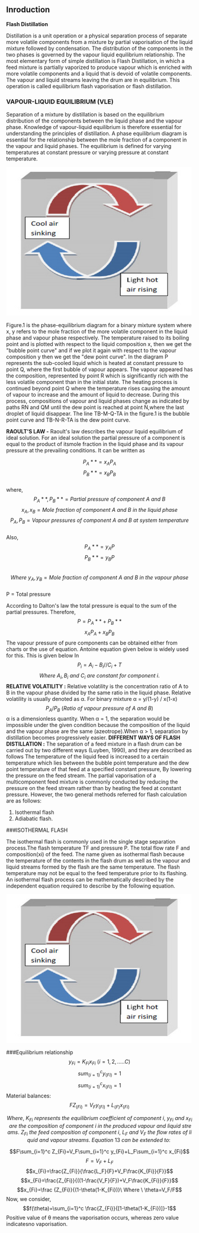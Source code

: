## Inroduction 

**Flash Distillation**

Distillation is a unit operation or a physical separation process of separate more volatile components from a mixture by partial vaporisation of the liquid mixture followed by condensation. The distribution of the components in the two phases is governed by the vapour liquid equilibrium relationship.
The most elementary form of simple distillation is Flash Distillation, in which a feed mixture is partially vaporized to produce vapour which is enriched with more volatile components and a liquid that is devoid of volatile components. The vapour and liquid streams leaving the drum are in equilibrium. This operation is called equilibrium flash vaporisation or flash distillation.
           

### VAPOUR-LIQUID EQUILIBRIUM (VLE)
Separation of a mixture by distillation is based on the equilibrium distribution of the components between the liquid phase and the vapour phase. Knowledge of vapour-liquid equilibrium is therefore essential for understanding the principles of distillation. A phase equilibrium diagram is essential for the relationship between the mole fraction of a component in the vapour and liquid phases. The equilibrium is defined for varying temperatures at constant pressure or varying pressure at constant temperature.
 
<img src="images/convection.jpg"  style="width:500px;height:400px;"/>
				
Figure.1 is the phase-equilibrium diagram for a binary mixture system where x, y refers to the mole fraction of the more volatile component in the liquid phase and vapour phase respectively. The temperature raised to its boiling point and is plotted with respect to the liquid composition x, then we get the "bubble point curve" and if we plot it again with respect to the vapour composition y then we get the "dew point curve". In the diagram P represents the sub-cooled liquid which is heated at constant pressure to point Q, where the first bubble of vapour appears. The vapour appeared has the composition, represented by point R which is significantly rich with the less volatile component than in the initial state. The heating process is continued beyond point Q where the temperature rises causing the amount of vapour to increase and the amount of liquid to decrease. During this process, compositions of vapour and liquid phases change as indicated by paths RN and QM until the dew point is reached at point N,where the last droplet of liquid disappear. The line TB-M-Q-TA in the figure.1 is the bubble point curve and TB-N-R-TA is the dew point curve.
                           
**RAOULT'S LAW -** Raoult's law describes the vapour liquid equilibrium of ideal solution. For an ideal solution the partial pressure of a component is equal to the product of itsmole fraction in the liquid phase and its vapour pressure at the prevailing conditions. It can be written as

$$P_A** = x_AP_A$$
$$P_B** = x_BP_B$$
<br>where,
$$P_A**, P_B** = Partial \ pressure \ of \ component \ A\  and\  B$$
$$x_A, x_B = Mole\  fraction\  of\  component\  A\  and\  B\  in\  the\  liquid\  phase$$
$$P_A, P_B = Vapour \ pressures\  of \ component\  A\  and\  B\  at\  system\  temperature$$
<br>Also,
$$P_A**= y_AP$$
$$P_B**= y_BP$$
<br>$$Where\ y_A, y_B = Mole\  fraction\  of\  component\  A\  and\  B\  in\  the\  vapour\  phase$$
<br>P = Total pressure</p>
According to Dalton's law the total pressure is equal to the sum of the partial pressures. Therefore,
$$P =P_A**+P_B**$$
$$x_AP_A+x_BP_B$$
The vapour pressure of pure components can be obtained either from charts or the use of equation. Antoine equation given below is widely used for this. This is given below
In $$P_i= A_i - B_i// C_i + T$$
$$Where\ A_i, B_i \ and\  C_i \ are\  constant\  for\  component\  i.$$
**RELATIVE VOLATILITY :** Relative volatility is the concentration ratio of A to B in the vapour phase divided by the same ratio in the liquid phase. Relative volatility is usually denoted as α. For binary mixture
α = y/(1-y) / x(1-x)
$$P_A/ P_B\  (Ratio \ of\  vapour \ pressure\  of \ A\  and\  B)$$
α is a dimensionless quantity. When α = 1, the separation would be impossible under the given condition because the composition of the liquid and the vapour phase are the same (azeotrope).When α > 1, separation by distillation becomes progressively easier.
**DIFFERENT WAYS OF FLASH DISTILLATION :** The separation of a feed mixture in a flash drum can be carried out by two different ways (Luyben, 1990), and they are described as follows
The temperature of the liquid feed is increased to a certain temperature which lies between the bubble point temperature and the dew point temperature of that feed at a specified constant pressure,
By lowering the pressure on the feed stream.
The partial vaporisation of a multicomponent feed mixture is commonly conducted by reducing the pressure on the feed stream rather than by heating the feed at constant pressure. However, the two general methods referred for flash calculation are as follows:

1. Isothermal flash
2. Adiabatic flash.

###ISOTHERMAL FLASH

The isothermal flash is commonly used in the single stage separation process.The flash temperature TF and pressure P. The total flow rate F and composition(xi) of the feed. The name given as isothermal flash because the temperature of the contents in the flash drum as well as the vapour and liquid streams formed by the flash are the same temperature. The flash temperature may not be equal to the feed temperature prior to its flashing. An isothermal flash process can be mathematically described by the independent equation required to describe by the following equation.

<img src="images/convection.jpg"  style="width:500px;height:400px;"/>

###Equilibrium relationship
$$y_{Fi}=K_{Fi} x_{Fi}\  ( i= 1,2,.....C)$$
$$sum_(i=1)^c y_(Fi)=1$$
$$sum_(i=1)^c x_(Fi)=1$$
Material balances:
$$FZ_(Fi) = V_Fy_(Fi) + L_(F)x_(Fi)$$

$$Where,\ K_{Fi}\  represents\  the\  equilibrium\  coefficient\  of\  component\  i,\ y_{Fi}\  and \ x_{Fi}\  are \ the\  composition\  of\  component\  i \ in\  the\  produced\  vapour\  and\  liquid\  streams.\ 
Z_{Fi}\  the \ feed\  composition\  of\  component\  i,\ L_F \ and\  V_F \ the\  flow \ rates\  of\  liquid \ and \ vapour \ streams.\  Equation\  13\  can \ be\  extended\  to:\ $$

$$F\sum_{i=1}^c Z_{Fi}=V_F\sum_{i=1}^c y_{Fi}+L_F\sum_{i=1}^c x_{Fi}$$
$$F=V_F+L_F$$
$$x_{Fi}=\frac{Z_{Fi}}{\frac{L_F}{F}+V_F\frac{K_{Fi}}{F}}$$
$$x_{Fi}=\frac{Z_{Fi}}{((1-\frac{V_F}{F})+V_F\frac{K_{Fi}}{F}}$$
$$x_{Fi}=\frac {Z_{Fi}}{(1-\theta(1-K_{Fi})}\  Where \ \theta=V_F/F$$
Now, we consider,
$$f(\theta)=\sum_{i=1}^c \frac{Z_{Fi}}{[1-\theta(1-K_{Fi})]}-1$$
Positive value of θ means the vaporisation occurs, whereas zero value indicatesno vaporisation.
